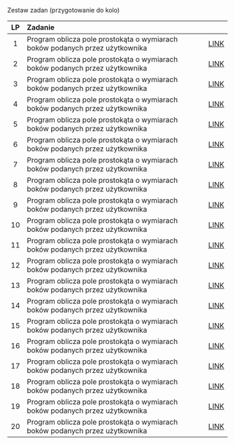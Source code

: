 Zestaw zadan (przygotowanie do kolo)

| LP  | Zadanie                |                               |
| :-: | :--------------------- | :-------------------------------: |
|  1  | Program oblicza pole prostokąta o wymiarach boków podanych przez użytkownika | [LINK](Zad_1.cs) |
|  2  | Program oblicza pole prostokąta o wymiarach boków podanych przez użytkownika | [LINK](Zad_2.cs) |
|  3  | Program oblicza pole prostokąta o wymiarach boków podanych przez użytkownika | [LINK](Zad_3.cs) |
|  4  | Program oblicza pole prostokąta o wymiarach boków podanych przez użytkownika | [LINK](Zad_4.cs) |
|  5  | Program oblicza pole prostokąta o wymiarach boków podanych przez użytkownika | [LINK](Zad_5.cs) |
|  6  | Program oblicza pole prostokąta o wymiarach boków podanych przez użytkownika | [LINK](Zad_6.cs) |
|  7  | Program oblicza pole prostokąta o wymiarach boków podanych przez użytkownika | [LINK](Zad_7.cs) |
|  8  | Program oblicza pole prostokąta o wymiarach boków podanych przez użytkownika | [LINK](Zad_8.cs) |
|  9  | Program oblicza pole prostokąta o wymiarach boków podanych przez użytkownika | [LINK](Zad_9.cs) |
|  10  | Program oblicza pole prostokąta o wymiarach boków podanych przez użytkownika | [LINK](Zad_10.cs) |
|  11 | Program oblicza pole prostokąta o wymiarach boków podanych przez użytkownika | [LINK](Zad_11.cs) |
|  12  | Program oblicza pole prostokąta o wymiarach boków podanych przez użytkownika | [LINK](Zad_12.cs) |
|  13  | Program oblicza pole prostokąta o wymiarach boków podanych przez użytkownika | [LINK](Zad_13.cs) |
|  14  | Program oblicza pole prostokąta o wymiarach boków podanych przez użytkownika | [LINK](Zad_14.cs) |
|  15  | Program oblicza pole prostokąta o wymiarach boków podanych przez użytkownika | [LINK](Zad_15.cs) |
|  16  | Program oblicza pole prostokąta o wymiarach boków podanych przez użytkownika | [LINK](Zad_16.cs) |
|  17  | Program oblicza pole prostokąta o wymiarach boków podanych przez użytkownika | [LINK](Zad_17.cs) |
|  18  | Program oblicza pole prostokąta o wymiarach boków podanych przez użytkownika | [LINK](Zad_18.cs) |
|  19  | Program oblicza pole prostokąta o wymiarach boków podanych przez użytkownika | [LINK](Zad_19.cs) |
|  20  | Program oblicza pole prostokąta o wymiarach boków podanych przez użytkownika | [LINK](Zad_20.cs) |

